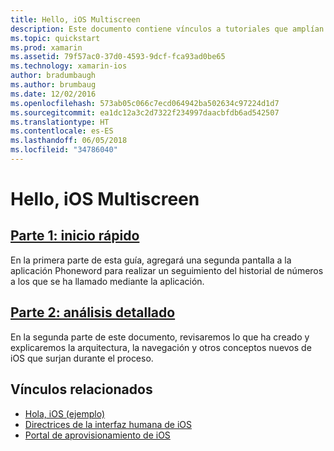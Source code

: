 ```yaml
---
title: Hello, iOS Multiscreen
description: Este documento contiene vínculos a tutoriales que amplían la aplicación de ejemplo Phoneword para agregar una segunda pantalla. En los tutoriales se explora el modelo de diseño Model-View-Controller, la navegación de iOS y otros conceptos básicos de desarrollo de iOS.
ms.topic: quickstart
ms.prod: xamarin
ms.assetid: 79f57ac0-37d0-4593-9dcf-fca93ad0be65
ms.technology: xamarin-ios
author: bradumbaugh
ms.author: brumbaug
ms.date: 12/02/2016
ms.openlocfilehash: 573ab05c066c7ecd064942ba502634c97224d1d7
ms.sourcegitcommit: ea1dc12a3c2d7322f234997daacbfdb6ad542507
ms.translationtype: HT
ms.contentlocale: es-ES
ms.lasthandoff: 06/05/2018
ms.locfileid: "34786040"
---
```

# <a name="hello-ios-multiscreen"></a>Hello, iOS Multiscreen

##  <a name="part-1-quickstartiosget-startedhello-ios-multiscreenhello-ios-multiscreen-quickstartmd"></a>[Parte 1: inicio rápido](~/ios/get-started/hello-ios-multiscreen/hello-ios-multiscreen-quickstart.md)

En la primera parte de esta guía, agregará una segunda pantalla a la aplicación Phoneword para realizar un seguimiento del historial de números a los que se ha llamado mediante la aplicación.

##  <a name="part-2-deep-diveiosget-startedhello-ios-multiscreenhello-ios-multiscreen-deepdivemd"></a>[Parte 2: análisis detallado](~/ios/get-started/hello-ios-multiscreen/hello-ios-multiscreen-deepdive.md)

En la segunda parte de este documento, revisaremos lo que ha creado y explicaremos la arquitectura, la navegación y otros conceptos nuevos de iOS que surjan durante el proceso.

## <a name="related-links"></a>Vínculos relacionados

- [Hola, iOS (ejemplo)](https://developer.xamarin.com/samples/monotouch/Hello_iOS/)
- [Directrices de la interfaz humana de iOS](http://developer.apple.com/library/ios/#documentation/UserExperience/Conceptual/MobileHIG/Introduction/Introduction.html)
- [Portal de aprovisionamiento de iOS](https://developer.apple.com/ios/manage/overview/index.action)
